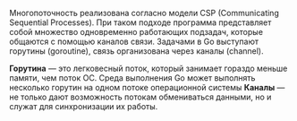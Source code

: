 Многопоточность реализована согласно модели CSP (Communicating Sequential Processes). При таком подходе программа представляет собой множество одновременно работающих подзадач, которые общаются с помощью каналов связи. Задачами в Go выступают горутины (goroutine), связь организована через каналы (channel).

**Горутина** — это легковесный поток, который занимает гораздо меньше памяти, чем поток ОС. Среда выполнения Go может выполнять несколько горутин на одном потоке операционной системы
**Каналы** — не только дают возможность потокам обмениваться данными, но и служат для синхронизации их работы.